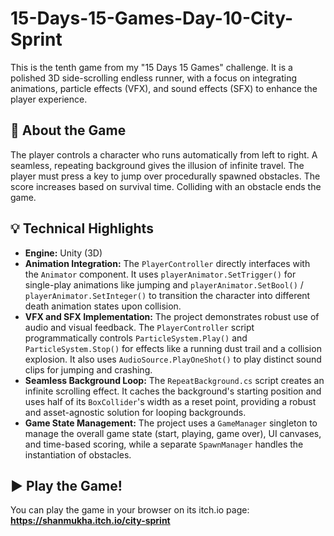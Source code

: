 # 15-Days-15-Games-Day-10-City-Sprint

This is the tenth game from my "15 Days 15 Games" challenge. It is a polished 3D side-scrolling endless runner, with a focus on integrating animations, particle effects (VFX), and sound effects (SFX) to enhance the player experience.

## 🚀 About the Game

The player controls a character who runs automatically from left to right. A seamless, repeating background gives the illusion of infinite travel. The player must press a key to jump over procedurally spawned obstacles.
The score increases based on survival time. Colliding with an obstacle ends the game.

## 💡 Technical Highlights

* **Engine:** Unity (3D)
* **Animation Integration:** The `PlayerController` directly interfaces with the `Animator` component. It uses `playerAnimator.SetTrigger()` for single-play animations like jumping and `playerAnimator.SetBool()` / `playerAnimator.SetInteger()` to transition the character into different death animation states upon collision.
* **VFX and SFX Implementation:** The project demonstrates robust use of audio and visual feedback. The `PlayerController` script programmatically controls `ParticleSystem.Play()` and `ParticleSystem.Stop()` for effects like a running dust trail and a collision explosion. It also uses `AudioSource.PlayOneShot()` to play distinct sound clips for jumping and crashing.
* **Seamless Background Loop:** The `RepeatBackground.cs` script creates an infinite scrolling effect. It caches the background's starting position and uses half of its `BoxCollider`'s width as a reset point, providing a robust and asset-agnostic solution for looping backgrounds.
* **Game State Management:** The project uses a `GameManager` singleton to manage the overall game state (start, playing, game over), UI canvases, and time-based scoring, while a separate `SpawnManager` handles the instantiation of obstacles.

## ▶️ Play the Game!

You can play the game in your browser on its itch.io page:
**https://shanmukha.itch.io/city-sprint**
